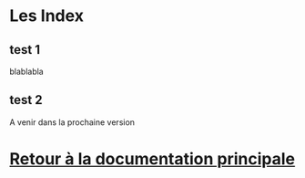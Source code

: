 Les Index
===

  ## test 1
  
  blablabla
  
  ## test 2

A venir dans la prochaine version

  

[Retour à la documentation principale](/plugin-teleinfo/fr_FR/)
===
